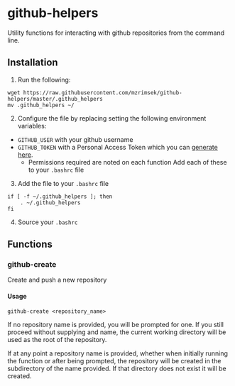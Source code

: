 github-helpers
======

Utility functions for interacting with github repositories from the command line.

Installation
------

1. Run the following:
```
wget https://raw.githubusercontent.com/mzrimsek/github-helpers/master/.github_helpers
mv .github_helpers ~/
```
2. Configure the file by replacing setting the following environment variables:
  * `GITHUB_USER` with your github username
  * `GITHUB_TOKEN` with a Personal Access Token which you can [generate here](https://github.com/settings/tokens).
    * Permissions required are noted on each function
Add each of these to your `.bashrc` file

3. Add the file to your `.bashrc` file
```
if [ -f ~/.github_helpers ]; then
    . ~/.github_helpers
fi
```
4. Source your `.bashrc`

Functions
------

### github-create
Create and push a new repository
#### Usage
```
github-create <repository_name>
```
If no repository name is provided, you will be prompted for one. If you still proceed without supplying and name, the current working directory will be used as the root of the repository.

If at any point a repository name is provided, whether when initially running the function or after being prompted, the repository will be created in the subdirectory of the name provided. If that directory does not exist it will be created.
